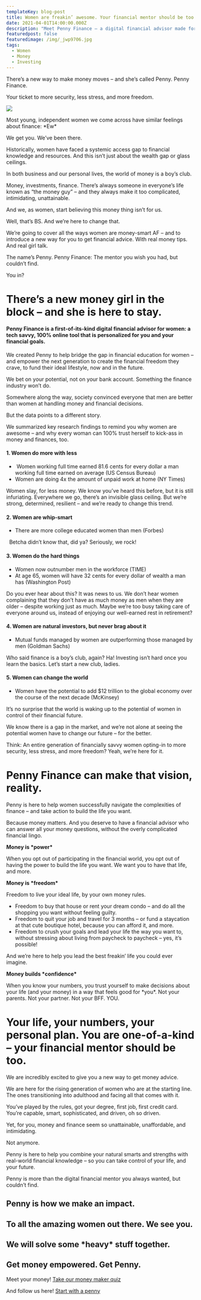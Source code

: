 ```yaml
---
templateKey: blog-post
title: Women are freakin’ awesome. Your financial mentor should be too.
date: 2021-04-01T14:00:00.000Z
description: "Meet Penny Finance – a digital financial advisor made for you. "
featuredpost: false
featuredimage: /img/_jwp9706.jpg
tags:
  - Women
  - Money
  - Investing
---
```

There’s a new way to make money moves – and she’s called Penny. Penny Finance.

Your ticket to more security, less stress, and more freedom.

![](/img/_jwp9706.jpg)

Most young, independent women we come across have similar feelings about finance: \*Ew\*

We get you. We’ve been there. 

Historically, women have faced a systemic access gap to financial knowledge and resources. And this isn’t just about the wealth gap or glass ceilings. 

In both business and our personal lives, the world of money is a boy’s club. 

Money, investments, finance. There’s always someone in everyone’s life known as “the money guy” – and they always make it too complicated, intimidating, unattainable.

And we, as women, start believing this money thing isn’t for us. 

Well, that’s BS. And we’re here to change that.

We’re going to cover all the ways women are money-smart AF – and to introduce a new way for you to get financial advice. With real money tips. And real girl talk.

The name’s Penny. Penny Finance: The mentor you wish you had, but couldn’t find. 

You in?

# **There’s a new money girl in the block – and she is here to stay.**

#### Penny Finance is a first-of-its-kind digital financial advisor for women: a tech savvy, 100% online tool that is personalized for you and your financial goals.

We created Penny to help bridge the gap in financial education for women – and empower the next generation to create the financial freedom they crave, to fund their ideal lifestyle, now and in the future.

We bet on your potential, not on your bank account. Something the finance industry won’t do.

Somewhere along the way, society convinced everyone that men are better than women at handling money and financial decisions.

But the data points to a different story.

We summarized key research findings to remind you why women are awesome – and why every woman can 100% trust herself to kick-ass in money and finances, too.

#### 1. Women do more with less

*  Women working full time earned 81.6 cents for every dollar a man working full time earned on average (US Census Bureau)
* Women are doing 4x the amount of unpaid work at home (NY Times)

Women slay, for less money. We know you’ve heard this before, but it is still infuriating. Everywhere we go, there’s an invisible glass ceiling. But we’re strong, determined, resilient – and we’re ready to change this trend.

#### 2. Women are whip-smart

* There are more college educated women than men (Forbes) 

  Betcha didn’t know that, did ya? Seriously, we rock!

#### 3. Women do the hard things

* Women now outnumber men in the workforce (TIME) 
* At age 65, women will have 32 cents for every dollar of wealth a man has (Washington Post)

Do you ever hear about this? It was news to us. We don’t hear women complaining that they don’t have as much money as men when they are older – despite working just as much. Maybe we’re too busy taking care of everyone around us, instead of enjoying our well-earned rest in retirement?

#### 4. Women are natural investors, but never brag about it

* Mutual funds managed by women are outperforming those managed by men (Goldman Sachs)

Who said finance is a boy’s club, again? Ha! Investing isn’t hard once you learn the basics. Let’s start a new club, ladies.

#### 5. Women can change the world

* Women have the potential to add $12 trillion to the global economy over the course of the next decade (McKinsey)

It’s no surprise that the world is waking up to the potential of women in control of their financial future.

We know there is a gap in the market, and we’re not alone at seeing the potential women have to change our future – for the better.

Think: An entire generation of financially savvy women opting-in to more security, less stress, and more freedom? Yeah, we’re here for it.

# Penny Finance can make that vision, reality.

Penny is here to help women successfully navigate the complexities of finance – and take action to build the life you want. 

Because money matters. And you deserve to have a financial advisor who can answer all your money questions, without the overly complicated financial lingo. 

**Money is \*power\*** 

When you opt out of participating in the financial world, you opt out of having the power to build the life you want. We want you to have that life, and more. 

**Money is \*freedom\***

Freedom to live your ideal life, by your own money rules.

* Freedom to buy that house or rent your dream condo – and do all the shopping you want without feeling guilty.
* Freedom to quit your job and travel for 3 months – or fund a staycation at that cute boutique hotel, because you can afford it, and more.
* Freedom to crush your goals and lead your life the way you want to, without stressing about living from paycheck to paycheck – yes, it’s possible! 

And we’re here to help you lead the best freakin’ life you could ever imagine.

**Money builds \*confidence\***

When you know your numbers, you trust yourself to make decisions about your life (and your money) in a way that feels good for \*you\*. Not your parents. Not your partner. Not your BFF. YOU.

# Your life, your numbers, your personal plan. You are one-of-a-kind – your financial mentor should be too.

We are incredibly excited to give you a new way to get money advice.

We are here for the rising generation of women who are at the starting line. The ones transitioning into adulthood and facing all that comes with it.

You’ve played by the rules, got your degree, first job, first credit card.\
You’re capable, smart, sophisticated, and driven, oh so driven.

Yet, for you, money and finance seem so unattainable, unaffordable, and intimidating.

Not anymore.

Penny is here to help you combine your natural smarts and strengths with real-world financial knowledge – so you can take control of your life, and your future.

Penny is more than the digital financial mentor you always wanted, but couldn’t find. 

## Penny is how we make an impact. 

## To all the amazing women out there. We see you.

## We will solve some \*heavy\* stuff together.

## Get money empowered. Get Penny.


Meet your money! [Take our money maker quiz ](https://penny-finance.com/quiz)

And follow us here! [Start with a penny](www.instagram.com/startwithapenny)